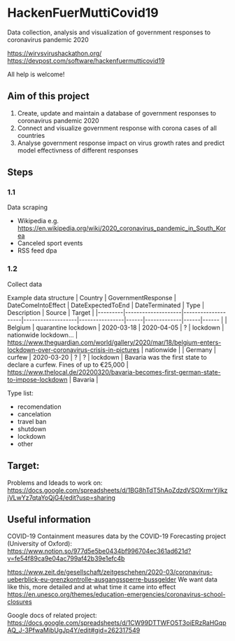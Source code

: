 # HackenFuerMuttiCovid19
Data collection, analysis and visualization of government responses to coronavirus pandemic 2020

https://wirvsvirushackathon.org/  
 https://devpost.com/software/hackenfuermutticovid19

All help is welcome!


## Aim of this project

1. Create, update and maintain a database of government responses to coronavirus pandemic 2020
2. Connect and visualize government response with corona cases of all countries
3. Analyse government response impact on virus growth rates and predict model effectivness of different responses

## Steps

### 1.1
Data scraping 
- Wikipedia e.g. https://en.wikipedia.org/wiki/2020_coronavirus_pandemic_in_South_Korea
- Canceled sport events
- RSS feed dpa

### 1.2
Collect data

Example data structure
| Country | GovernmentResponse | DateComeIntoEffect | DateExpectedToEnd | DateTerminated | Type | Description | Source | Target |
|---------|--------------------|--------------------|-------------------|----------------|------|-------------|------|------ |
|   Belgium	   | quarantine lockdown                   |     2020-03-18               |  2020-04-05  | ? |  lockdown     | nationwide lockdown... | https://www.theguardian.com/world/gallery/2020/mar/18/belgium-enters-lockdown-over-coronavirus-crisis-in-pictures     | nationwide    |
|   Germany	   |  curfew             |     2020-03-20              |  ?  | ? |  lockdown     | Bavaria was the first state to declare a curfew. Fines of up to €25,000  | https://www.thelocal.de/20200320/bavaria-becomes-first-german-state-to-impose-lockdown    | Bavaria   |


Type list:
 - recomendation
 - cancelation
 - travel ban
 - shutdown
 - lockdown
 - other


Target:
 - 

Problems and Ideads to work on: 
https://docs.google.com/spreadsheets/d/1BG8hTdT5hAoZdzdVSOXrmrYjIkzjVLwYz7qtaYoQjG4/edit?usp=sharing


## Useful information 


COVID-19 Containment measures data
by the COVID-19 Forecasting project (University of Oxford):
https://www.notion.so/977d5e5be0434bf996704ec361ad621d?v=fe54f89ca9e04ac799af42b39e1efc4b


https://www.zeit.de/gesellschaft/zeitgeschehen/2020-03/coronavirus-ueberblick-eu-grenzkontrolle-ausgangssperre-bussgelder
We want data like this, more detailed and at what time it came into effect
https://en.unesco.org/themes/education-emergencies/coronavirus-school-closures

Google docs of related project: https://docs.google.com/spreadsheets/d/1CW99DTTWFO5T3oiERzRaHGqpAQ_J-3PfwaMibUgJp4Y/edit#gid=262317549
